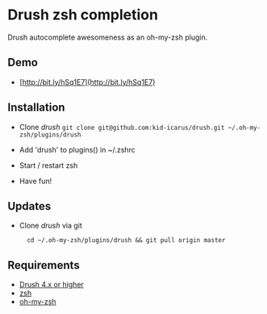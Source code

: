 # Drush zsh completion

Drush autocomplete awesomeness as an oh-my-zsh plugin.

## Demo

- [http://bit.ly/hSq1E7](http://bit.ly/hSq1E7)

## Installation

- Clone _drush_
        `git clone git@github.com:kid-icarus/drush.git ~/.oh-my-zsh/plugins/drush`

- Add 'drush' to plugins() in ~/.zshrc

- Start / restart zsh

- Have fun!

## Updates

- Clone _drush_ via git

        cd ~/.oh-my-zsh/plugins/drush && git pull origin master

## Requirements

- [Drush 4.x or higher ](http://drupal.org/project/drush)
- [zsh](http://www.zsh.org/)
- [oh-my-zsh](https://github.com/robbyrussell/oh-my-zsh)
